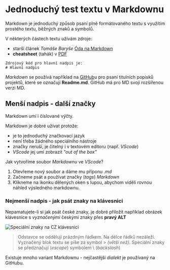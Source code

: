 # Jednoduchý test textu v Markdownu

Markdown je jednoduchý způsob psaní plně formátovaného textu s využitím prostého textu, běžných znaků a symbolů.

V některých částech textu užívám zdroje:
* starší článek *Tomáše Baryše* [Óda na Markdown](https://lifehacky.cz/oda-na-markdown-co-to-vlastne-je-a-proc-se-bez-nej-neobejdete/)
* **cheatsheet** (tahák) v [PDF](https://guides.github.com/pdfs/markdown-cheatsheet-online.pdf)

```
Zdrojový kód pro hlavní nadpis je:
# Hlavní nadpis
```

_Markdown_ se používá například na [GitHub](https://www.github.com)u pro psaní titulních popisků projektů, které se označují __Readme.md__. GitHub má pro MD svoji rozšířenou verzi MD.

## Menší nadpis - další značky

Markdown umí i číslované výčty. 

Markdown je dobré užívat protože:
- je to jednoduchý značkovací jazyk
- není třeba žádného speciálního nástroje
- značky neruší, je čitelný i v textovém editoru (např. _VScode_) 
- _VScode_ jej umí zobrazit _"out of the box"_

Jak vytvoříme soubor _Markdownu_ ve _VScode_?
1. Otevřeme nový soubor a dáme mu příponu _.md_
2. Začneme psát a používat značky (_tags_) _Markdown_ 
3. Klikneme na ikonku dělených oken s lupou, abychom viděli rovnou náhled výsledného markdownu.


### Nejmenší nadpis - jak psát znaky na klávesnici

Nepamatujete-li si jak psát české znaky, je dobré přiložit například obrázek klávesnice s *vyznačenými* českými znaky přes __pravý ALT__ 

![Speciální znaky na CZ klávesnici](https://dusan.pc-slany.cz/klavesnice/obrazky/pravy-alt.gif)


> Odstavce se oddělují prázdným řádkem. Na délce řádků nezáleží.
> Vyznačený blok textu se píše za symbol \> _(větší než)_. 
> Speciální znaky se předznačují (_escape_) symbolem \\ (_backslash_)

Existuje mnoho variant Markdownu - nejčastější _dialekt_ je používaný na GitHubu.